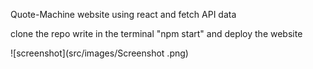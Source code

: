 Quote-Machine website using react and fetch API data

clone the repo 
write in the terminal "npm start" and deploy the website

![screenshot](src/images/Screenshot .png)
